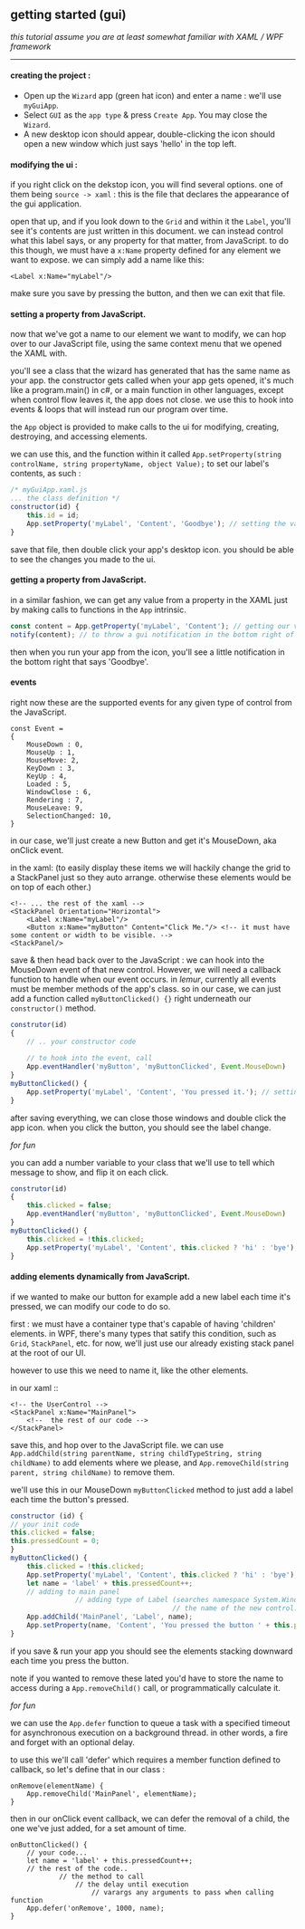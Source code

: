 ## getting started (gui)

*this tutorial assume you are at least somewhat familiar with XAML / WPF framework*

---

#### creating the project :

- Open up the `Wizard` app (green hat icon) and enter a name : we'll use `myGuiApp`.
- Select `GUI` as the `app type` & press `Create App`. You may close the `Wizard`.
- A new desktop icon should appear, double-clicking the icon should open a new window which just says 'hello' in the top left.


#### modifying the ui :

if you right click on the dekstop icon, you will find several options. one of them being `source -> xaml` : this is the file that declares the appearance of the gui application. 

open that up, and if you look down to the `Grid` and within it the `Label`, you'll see it's contents are just written in this document. we can instead control what this label says, or any property for that matter, from JavaScript. to do this though, we must have a `x:Name` property defined for any element we want to expose.
we can simply add a name like this:

```XAML
<Label x:Name="myLabel"/>
```

make sure you save by pressing the button, and then we can exit that file.


#### setting a property from JavaScript.

now that we've got a name to our element we want to modify, we can hop over to our JavaScript file, using the same context menu that we opened the XAML with.

you'll see a class that the wizard has generated that has the same name as your app. the constructor gets called when your app gets opened, it's much like a program.main() in c#, or a main function in other languages, except when control flow leaves it, the app does not close. we use this to hook into events & loops that will instead run our program over time.

the `App` object is provided to make calls to the ui for modifying, creating, destroying, and accessing elements.

we can use this, and the function within it called `App.setProperty(string controlName, string propertyName, object Value);` to set our label's contents, as such : 

```JavaScript
/* myGuiApp.xaml.js
... the class definition */
constructor(id) {
	this.id = id;
	App.setProperty('myLabel', 'Content', 'Goodbye'); // setting the value.
}
```

save that file, then double click your app's desktop icon. you should be able to see the changes you made to the ui.

#### getting a property from JavaScript.

in a similar fashion, we can get any value from a property in the XAML just by making calls to functions in the `App` intrinsic.

```JavaScript
const content = App.getProperty('myLabel', 'Content'); // getting our value.
notify(content); // to throw a gui notification in the bottom right of the desktop.
```

then when you run your app from the icon, you'll see a little notification in the bottom right that says 'Goodbye'.

#### events
right now these are the supported events for any given type of control from the JavaScript.

```
const Event = 
{
	MouseDown : 0,
	MouseUp : 1,
	MouseMove: 2,
	KeyDown : 3,
	KeyUp : 4,
	Loaded : 5,
	WindowClose : 6,
	Rendering : 7,
	MouseLeave: 9,
	SelectionChanged: 10,
}
```

in our case, we'll just create a new Button and get it's MouseDown, aka onClick event.

in the xaml: (to easily display these items we will hackily change the grid to a StackPanel just so they auto arrange. otherwise these elements would be on top of each other.)
```
<!-- ... the rest of the xaml -->
<StackPanel Orientation="Horizontal">
	<Label x:Name="myLabel"/>
	<Button x:Name="myButton" Content="Click Me."/> <!-- it must have some content or width to be visible. -->
<StackPanel/>
```

save & then head back over to the JavaScript : we can hook into the MouseDown event of that new control. However, we will need a callback function to handle when our event occurs. in _lemur_, currently all events must be member methods of the app's class. so in our case, we can just add a function called `myButtonClicked() {}` right underneath our `constructor()` method.

```JavaScript
construtor(id)
{
	// .. your constructor code
	
	// to hook into the event, call 
	App.eventHandler('myButton', 'myButtonClicked', Event.MouseDown)
}
myButtonClicked() {
	App.setProperty('myLabel', 'Content', 'You pressed it.'); // setting the value.
}

```
after saving everything, we can close those windows and double click the app icon.
when you click the button, you should see the label change.

*for fun*

you can add a number variable to your class that we'll use to tell which message to show, and flip it
on each click.

```JavaScript
construtor(id)
{
	this.clicked = false;
	App.eventHandler('myButton', 'myButtonClicked', Event.MouseDown)
}
myButtonClicked() {
	this.clicked = !this.clicked;
	App.setProperty('myLabel', 'Content', this.clicked ? 'hi' : 'bye'); 
}
```


#### adding elements dynamically from JavaScript.

if we wanted to make our button for example add a new label each time it's pressed, we can modify our code to do so.

first : we must have a container type that's capable of having 'children' elements. in WPF, there's many types that satify this condition, such as `Grid`, `StackPanel`, etc. for now, we'll just use our already existing stack panel at the root of our UI.

however to use this we need to name it, like the other elements.

in our xaml ::

``` XAML
<!-- the UserControl -->
<StackPanel x:Name="MainPanel">
	<!--  the rest of our code -->
</StackPanel>
```

save this, and hop over to the JavaScript file. we can use `App.addChild(string parentName, string childTypeString, string childName)` to add elements where we please, and `App.removeChild(string parent, string childName)` to remove them.

we'll use this in our MouseDown `myButtonClicked` method to just add a label each time the button's pressed.


```JavaScript
constructor (id) {
// your init code
this.clicked = false; 
this.pressedCount = 0;
}
myButtonClicked() {
	this.clicked = !this.clicked;
	App.setProperty('myLabel', 'Content', this.clicked ? 'hi' : 'bye'); 
	let name = 'label' + this.pressedCount++;
	// adding to main panel
				// adding type of Label (searches namespace System.Windows.Control.)
										// the name of the new control.
	App.addChild('MainPanel', 'Label', name);
	App.setProperty(name, 'Content', 'You pressed the button ' + this.pressedCount + ' times.');
}
```

if you save & run your app you should see the elements stacking downward each time you press the button.

note if you wanted to remove these lated you'd have to store the name to access during a `App.removeChild()` call, or programmatically calculate it.


*for fun*

we can use the `App.defer` function to queue a task with a specified timeout for asynchronous execution on a background thread. in other words, a fire and forget with an optional delay.

to use this we'll call 'defer' which requires a member function defined to callback, so let's define that in our class :

```
onRemove(elementName) {
	App.removeChild('MainPanel', elementName);
}
```

then in our onClick event callback, we can defer the removal of a child, the one we've just added, for a set amount of time.

```
onButtonClicked() {
	// your code...
	let name = 'label' + this.pressedCount++;
	// the rest of the code..
			// the method to call
				// the delay until execution
					// varargs any arguments to pass when calling function
	App.defer('onRemove', 1000, name);
}
```